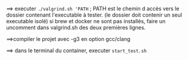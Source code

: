 ==> executer `./valgrind.sh 'PATH` ; PATH est le chemin d accès vers le dossier contenant l'executable à tester. (le dossier doit contenir un seul executable isolé)
		si brew et docker ne sont pas installés, faire un uncomment dans valgrind.sh des deux premières lignes.

==>compiler le projet avec -g3 en option gcc/clang

==> dans le terminal du container, executer `start_test.sh`
